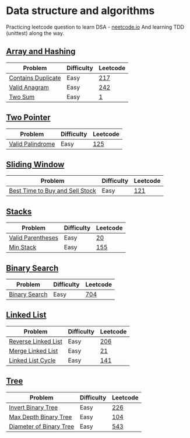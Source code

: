 # Data structure and algorithms 
Practicing leetcode question to learn DSA - [neetcode.io](neetcode.io)
And learning TDD (unittest) along the way.



## [Array and Hashing](/Array%20%26%20Hashing/)

Problem | Difficulty | Leetcode
--------|-----------|----------------------------------------------------
[Contains Duplicate](Array%20&%20Hashing/contains_duplicate.py)| Easy | [217](https://leetcode.com/problems/contains-duplicate/)
[Valid Anagram](Array%20&%20Hashing/valid_anagram.py) | Easy | [242](https://leetcode.com/problems/valid-anagram/)
[Two Sum](Array%20&%20Hashing/two_sum.py) | Easy | [1](https://leetcode.com/problems/two-sum/)



## [Two Pointer](/Two%20Pointer/)

Problem | Difficulty | Leetcode
--------|-----------|----------------------------------------------------
[Valid Palindrome](/Two%20Pointer/valid_palindrome.py)| Easy | [125](https://leetcode.com/problems/valid-palindrome/)



## [Sliding Window](/Sliding%20Window/)

Problem | Difficulty | Leetcode
--------|-----------|----------------------------------------------------
[Best Time to Buy and Sell Stock](/Sliding%20Window/buy_sell_stock.py)| Easy | [121](https://leetcode.com/problems/best-time-to-buy-and-sell-stock/)



## [Stacks](/Stack/)

Problem | Difficulty | Leetcode
--------|-----------|----------------------------------------------------
[Valid Parentheses](/Stack/valid_parentheses.py)| Easy | [20](https://leetcode.com/problems/valid-parentheses/)
[Min Stack](/Stack/min_stack.py)| Easy  | [155](https://leetcode.com/problems/min-stack/)


## [Binary Search](/Binary%20Search/)

Problem | Difficulty | Leetcode
--------|-----------|----------------------------------------------------
[Binary Search](/Binary%20Search/binary_search.py)| Easy | [704](https://leetcode.com/problems/binary-search/)



## [Linked List](/Linked%20List/)

Problem | Difficulty | Leetcode
--------|-----------|----------------------------------------------------
[Reverse Linked List](/Linked%20List/)| Easy | [206](https://leetcode.com/problems/reverse-linked-list/)
[Merge Linked List](/Linked%20List/merge_linked_list.py)| Easy | [21](https://leetcode.com/problems/merge-two-sorted-lists/)
[Linked List Cycle](Linked%20List/linked_list_cycle.py) | Easy | [141](https://leetcode.com/problems/linked-list-cycle/)


## [Tree](/Tree/)

Problem | Difficulty | Leetcode
--------|-----------|----------------------------------------------------
[Invert Binary Tree](/Tree/invert_binary_tree.py)| Easy | [226](https://leetcode.com/problems/invert-binary-tree/)
[Max Depth Binary Tree](/Tree/max_depth_binary_tree.py) | Easy | [104](https://leetcode.com/problems/maximum-depth-of-binary-tree/)
[Diameter of Binary Tree](/Tree/diameter_of_binary_tree.py) | Easy | [543](https://leetcode.com/problems/diameter-of-binary-tree/)